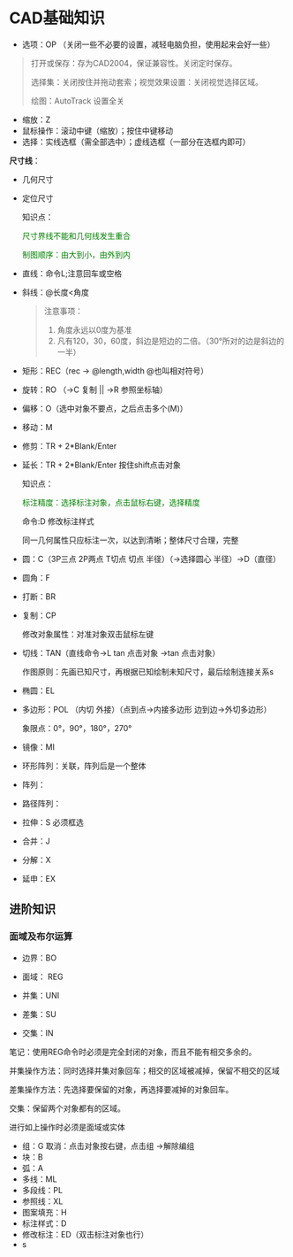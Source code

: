 # CAD基础知识



- 选项：OP （关闭一些不必要的设置，减轻电脑负担，使用起来会好一些）

> 打开或保存：存为CAD2004，保证兼容性。关闭定时保存。
>
> 选择集：关闭按住并拖动套索；视觉效果设置：关闭视觉选择区域。
>
> 绘图：AutoTrack 设置全关

- 缩放：Z
- 鼠标操作：滚动中键（缩放）；按住中键移动
- 选择：实线选框（需全部选中）；虚线选框（一部分在选框内即可）

**尺寸线**：

- 几何尺寸

- 定位尺寸

  知识点：

  <font color=green>尺寸界线不能和几何线发生重合</font>

  <font color=green>制图顺序：由大到小，由外到内</font>

- 直线：命令L;注意回车或空格

- 斜线：@长度<角度

  > 注意事项：
  >
  > 1. 角度永远以0度为基准
  > 2. 凡有120，30，60度，斜边是短边的二倍。（30°所对的边是斜边的一半）

- 矩形：REC（rec -> @length,width  @也叫相对符号）

- 旋转：RO （->C 复制 || ->R 参照坐标轴）

- 偏移：O（选中对象不要点，之后点击多个(M)）

- 移动：M

- 修剪：TR + 2*Blank/Enter

- 延长：TR + 2*Blank/Enter 按住shift点击对象

  知识点：

  <font color=green>标注精度：选择标注对象，点击鼠标右键，选择精度</font>

  命令:D 修改标注样式

  同一几何属性只应标注一次，以达到清晰；整体尺寸合理，完整

- 圆：C（3P三点 2P两点 T切点 切点 半径）（->选择圆心 半径）->D（直径）

- 圆角：F

- 打断：BR

- 复制：CP

  修改对象属性：对准对象双击鼠标左键

- 切线：TAN（直线命令->L tan 点击对象 ->tan 点击对象）

  作图原则：先画已知尺寸，再根据已知绘制未知尺寸，最后绘制连接关系s
  
- 椭圆：EL 

- 多边形：POL （内切 外接）（点到点->内接多边形 边到边->外切多边形）

  象限点：0°，90°，180°，270°
  
- 镜像：MI 

- 环形阵列：关联，阵列后是一个整体

- 阵列：

- 路径阵列：

- 拉伸：S 必须框选

- 合并：J

- 分解：X

- 延申：EX

## 进阶知识

### 面域及布尔运算

- 边界：BO

- 面域： REG

- 并集：UNI

- 差集：SU

- 交集：IN

笔记：使用REG命令时必须是完全封闭的对象，而且不能有相交多余的。

并集操作方法：同时选择并集对象回车；相交的区域被减掉，保留不相交的区域

差集操作方法：先选择要保留的对象，再选择要减掉的对象回车。

交集：保留两个对象都有的区域。

进行如上操作时必须是面域或实体

- 组：G 取消：点击对象按右键，点击组 ->解除编组 
- 块：B
- 弧：A
- 多线：ML
- 多段线：PL
- 参照线：XL
- 图案填充：H
- 标注样式：D
- 修改标注：ED（双击标注对象也行）
- s

